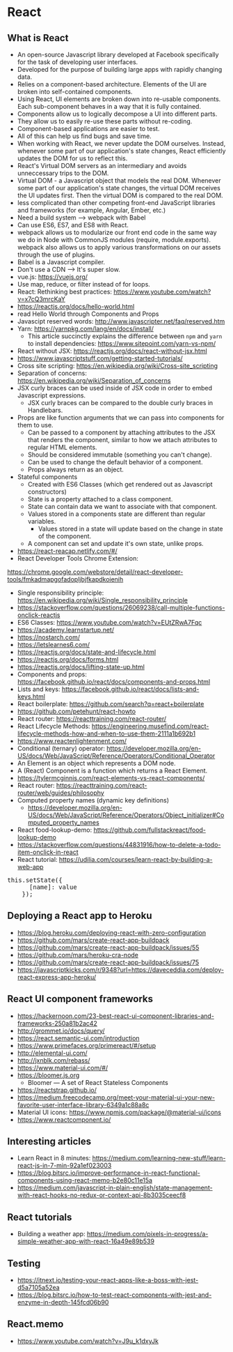 # React

## What is React

* An open-source Javascript library developed at Facebook specifically for the task of developing user interfaces.
* Developed for the purpose of building large apps with rapidly changing data.
* Relies on a component-based architecture. Elements of the UI are broken into self-contained components.
* Using React, UI elements are broken down into re-usable components. Each sub-component behaves in a way that it is fully contained.
* Components allow us to logically decompose a UI into different parts.
* They allow us to easily re-use these parts without re-coding.
* Component-based applications are easier to test.
* All of this can help us find bugs and save time.
* When working with React, we never update the DOM ourselves. Instead, whenever some part of our application's state changes, React efficiently updates the DOM for us to reflect this.
* React's Virtual DOM servers as an intermediary and avoids unneccessary trips to the DOM.
* Virtual DOM - a Javascript object that models the real DOM. Whenever some part of our application's state changes, the virtual DOM receives the UI updates first. Then the virtual DOM is compared to the real DOM.
* less complicated than other competing front-end JavaScript libraries and frameworks (for example, Angular, Ember, etc.)
* Need a build system --> webpack with Babel
* Can use ES6, ES7, and ES8 with React.
* webpack allows us to modularize our front end code in the same way we do in Node with CommonJS modules (require, module.exports). webpack also allows us to apply various transformations on our assets through the use of plugins.
* Babel is a Javascript compiler.
* Don't use a CDN --> It's super slow.
* vue.js: <https://vuejs.org/>
* Use map, reduce, or filter instead of for loops.
* React: Rethinking best practices: <https://www.youtube.com/watch?v=x7cQ3mrcKaY>
* <https://reactjs.org/docs/hello-world.html>
* read Hello World through Components and Props
* Javascipt reserved words: <http://www.javascripter.net/faq/reserved.htm>
* Yarn: <https://yarnpkg.com/lang/en/docs/install/>
  * This article succinctly explains the difference between `npm` and `yarn` to install dependencies: <https://www.sitepoint.com/yarn-vs-npm/>
* React without JSX: <https://reactjs.org/docs/react-without-jsx.html>
* <https://www.javascriptstuff.com/getting-started-tutorials/>
* Cross site scripting: <https://en.wikipedia.org/wiki/Cross-site_scripting>
* Separation of concerns: <https://en.wikipedia.org/wiki/Separation_of_concerns>
* JSX curly braces can be used inside of JSX code in order to embed Javascript expressions.
  * JSX curly braces can be compared to the double curly braces in Handlebars.
* Props are like function arguments that we can pass into components for them to use.
  * Can be passed to a component by attaching attributes to the JSX that renders the component, similar to how we attach attributes to regular HTML elements.
  * Should be considered immutable (something you can't change).
  * Can be used to change the default behavior of a component.
  * Props always return as an object.
* Stateful components
  * Created with ES6 Classes (which get rendered out as Javascript constructors)
  * State is a property attached to a class component.
  * State can contain data we want to associate with that component.
  * Values stored in a components state are different than regular variables.
    * Values stored in a state will update based on the change in state of the component.
  * A component can set and update it's own state, unlike props.
* <https://react-reacap.netlify.com/#/>
* React Developer Tools Chrome Extension:

<https://chrome.google.com/webstore/detail/react-developer-tools/fmkadmapgofadopljbjfkapdkoienih>

* Single responsibility principle: <https://en.wikipedia.org/wiki/Single_responsibility_principle>
* <https://stackoverflow.com/questions/26069238/call-multiple-functions-onclick-reactjs>
* ES6 Classes: <https://www.youtube.com/watch?v=EUtZRwA7Fqc>
* <https://academy.learnstartup.net/>
* <https://nostarch.com/>
* <https://letslearnes6.com/>
* <https://reactjs.org/docs/state-and-lifecycle.html>
* <https://reactjs.org/docs/forms.html>
* <https://reactjs.org/docs/lifting-state-up.html>
* Components and props: <https://facebook.github.io/react/docs/components-and-props.html>
* Lists and keys: <https://facebook.github.io/react/docs/lists-and-keys.html>
* React boilerplate: <https://github.com/search?q=react+boilerplate>
* <https://github.com/petehunt/react-howto>
* React router: <https://reacttraining.com/react-router/>
* React Lifecycle Methods: <https://engineering.musefind.com/react-lifecycle-methods-how-and-when-to-use-them-2111a1b692b1>
* <https://www.reactenlightenment.com/>
* Conditional (ternary) operator: <https://developer.mozilla.org/en-US/docs/Web/JavaScript/Reference/Operators/Conditional_Operator>
* An Element is an object which represents a DOM node.
* A (React) Component is a function which returns a React Element.
* <https://tylermcginnis.com/react-elements-vs-react-components/>
* React router: <https://reacttraining.com/react-router/web/guides/philosophy>
* Computed property names (dynamic key definitions)
  * <https://developer.mozilla.org/en-US/docs/Web/JavaScript/Reference/Operators/Object_initializer#Computed_property_names>
* React food-lookup-demo: <https://github.com/fullstackreact/food-lookup-demo>
* <https://stackoverflow.com/questions/44831916/how-to-delete-a-todo-item-onclick-in-react>
* React tutorial: <https://udilia.com/courses/learn-react-by-building-a-web-app>

<pre>
this.setState({
      [name]: value
    });
</pre>

## Deploying a React app to Heroku

* <https://blog.heroku.com/deploying-react-with-zero-configuration>
* <https://github.com/mars/create-react-app-buildpack>
* <https://github.com/mars/create-react-app-buildpack/issues/55>
* <https://github.com/mars/heroku-cra-node>
* <https://github.com/mars/create-react-app-buildpack/issues/75>
* <https://javascriptkicks.com/r/9348?url=https://daveceddia.com/deploy-react-express-app-heroku/>

## React UI component frameworks

* <https://hackernoon.com/23-best-react-ui-component-libraries-and-frameworks-250a81b2ac42>
* <http://grommet.io/docs/query/>
* <https://react.semantic-ui.com/introduction>
* <https://www.primefaces.org/primereact/#/setup>
* <http://elemental-ui.com/>
* <http://jxnblk.com/rebass/>
* <https://www.material-ui.com/#/>
* <https://bloomer.js.org>
  * Bloomer — A set of React Stateless Components
* <https://reactstrap.github.io/>
* <https://medium.freecodecamp.org/meet-your-material-ui-your-new-favorite-user-interface-library-6349a1c88a8c>
* Material UI icons: <https://www.npmjs.com/package/@material-ui/icons>
* <https://www.reactcomponent.io/>

## Interesting articles

* Learn React in 8 minutes: <https://medium.com/learning-new-stuff/learn-react-js-in-7-min-92a1ef023003>
* <https://blog.bitsrc.io/improve-performance-in-react-functional-components-using-react-memo-b2e80c11e15a>
* <https://medium.com/javascript-in-plain-english/state-management-with-react-hooks-no-redux-or-context-api-8b3035ceecf8>

## React tutorials

* Building a weather app: <https://medium.com/pixels-in-progress/a-simple-weather-app-with-react-16a49e89b539>

## Testing

* <https://itnext.io/testing-your-react-apps-like-a-boss-with-jest-d5a7105a52ea>
* <https://blog.bitsrc.io/how-to-test-react-components-with-jest-and-enzyme-in-depth-145fcd06b90>

## React.memo

* <https://www.youtube.com/watch?v=J9u_k1dxyJk>
